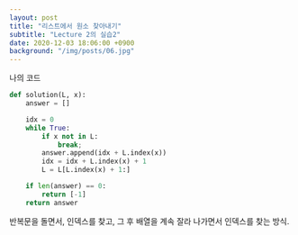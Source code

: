 ```yaml
---
layout: post
title: "리스트에서 원소 찾아내기"
subtitle: "Lecture 2의 실습2"
date: 2020-12-03 18:06:00 +0900
background: "/img/posts/06.jpg"
---
```


나의 코드

```python
def solution(L, x):
    answer = []

    idx = 0
    while True:
        if x not in L:
            break;
        answer.append(idx + L.index(x))
        idx = idx + L.index(x) + 1
        L = L[L.index(x) + 1:]

    if len(answer) == 0:
        return [-1]
    return answer
```

반복문을 돌면서, 인덱스를 찾고, 그 후 배열을 계속 잘라 나가면서 인덱스를 찾는 방식.
